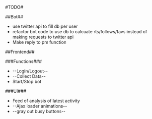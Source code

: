 #TODO#

##Bot##

* use twitter api to fill db per user
* refactor bot code to use db to calcuate rts/follows/favs instead of making requests to twitter api
* Make reply to pm function

##Frontend##

###Functions###

* --Login/Logout--
* --Collect Data--
* Start/Stop bot

###UI###

* Feed of analysis of latest activity
* --Ajax loader animations--
* --gray out busy buttons--

